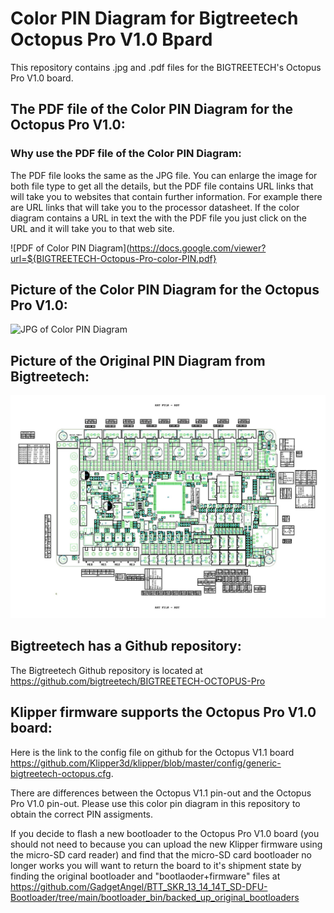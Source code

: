 # Color PIN Diagram for Bigtreetech Octopus Pro V1.0 Bpard

This repository contains .jpg and .pdf files for the BIGTREETECH's Octopus Pro V1.0 board.

## The PDF file of the Color PIN Diagram for the Octopus Pro V1.0:

### Why use the PDF file of the Color PIN Diagram:

The PDF file looks the same as the JPG file. You can enlarge the image for both file type to 
get all the details, but the PDF file contains URL links that will take you to websites that contain further information.  For example there are URL links that will take you to the processor datasheet.  If the color diagram contains a URL in text the with the PDF file you just click on the URL and it will take you to that web site.

![PDF of Color PIN Diagram](https://docs.google.com/viewer?url=${BIGTREETECH-Octopus-Pro-color-PIN.pdf}

## Picture of the Color PIN Diagram for the Octopus Pro V1.0:

![JPG of Color PIN Diagram](images/BIGTREETECH-Octopus-Pro-color-PIN.jpg)

## Picture of the Original PIN Diagram from Bigtreetech:

![JPG of original PIN Diagram](images/BIGTREETECH_Octopus_Pro-PIN.jpg)

## Bigtreetech has a Github repository:

The Bigtreetech Github repository is located at https://github.com/bigtreetech/BIGTREETECH-OCTOPUS-Pro

## Klipper firmware supports the Octopus Pro V1.0 board:

Here is the link to the config file on github for the Octopus V1.1 board https://github.com/Klipper3d/klipper/blob/master/config/generic-bigtreetech-octopus.cfg.

There are differences between the Octopus V1.1 pin-out and the Octopus Pro V1.0 pin-out.  Please use this color pin diagram in this repository to obtain the correct PIN assigments.

If you decide to flash a new bootloader to the Octopus Pro V1.0 board (you should not need to because you can upload the new Klipper firmware using the micro-SD card reader) and find that the micro-SD card bootloader no longer works you will want to return the board to it's shipment state by finding the original bootloader and "bootlaoder+firmware" files at https://github.com/GadgetAngel/BTT_SKR_13_14_14T_SD-DFU-Bootloader/tree/main/bootloader_bin/backed_up_original_bootloaders

